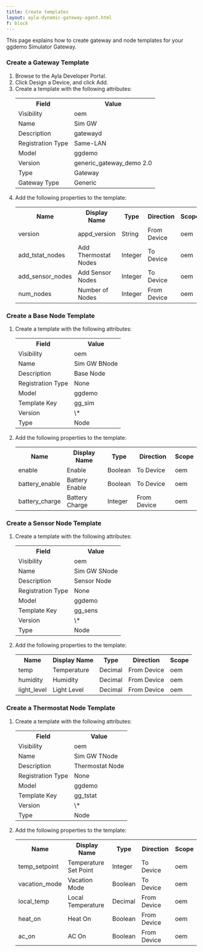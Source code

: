 ```yaml
---
title: Create templates
layout: ayla-dynamic-gateway-agent.html
f: block
---
```


This page explains how to create gateway and node templates for your ggdemo Simulator Gateway.

### Create a Gateway Template
<ol>
<li>Browse to the Ayla Developer Portal.</li>
<li>Click Design a Device, and click Add.</li>
<li>Create a template with the following attributes:
<table class="key-value-table">
<tr><th>Field</th><th>Value</th></tr>
<tr><td>Visibility</td><td>oem</td></tr>
<tr><td>Name</td><td>Sim GW</td></tr>
<tr><td>Description</td><td>gatewayd</td></tr>
<tr><td>Registration Type</td><td>Same-LAN</td></tr>
<tr><td>Model</td><td>ggdemo</td></tr>
<tr><td>Version</td><td>generic_gateway_demo 2.0</td></tr>
<tr><td>Type</td><td>Gateway</td></tr>
<tr><td>Gateway Type</td><td>Generic</td></tr>
</table>
</li>
<li>Add the following properties to the template:
<table class="key-value-table">
<tr><th>Name</th><th>Display Name</th><th>Type</th><th>Direction</th><th>Scope</th></tr>
<tr><td>version</td><td>appd_version</td><td>String</td><td>From Device</td><td>oem</td></tr>
<tr><td>add_tstat_nodes</td><td>Add Thermostat Nodes</td><td>Integer</td><td>To Device</td><td>oem</td></tr>
<tr><td>add_sensor_nodes</td><td>Add Sensor Nodes</td><td>Integer</td><td>To Device</td><td>oem</td></tr>
<tr><td>num_nodes</td><td>Number of Nodes</td><td>Integer</td><td>From Device</td><td>oem</td></tr>
</table>
</li>
</ol>

### Create a Base Node Template

<ol>
<li>Create a template with the following attributes:
<table class="key-value-table">
<tr><th>Field</th><th>Value</th></tr>
<tr><td>Visibility</td><td>oem</td></tr>
<tr><td>Name</td><td>Sim GW BNode</td></tr>
<tr><td>Description</td><td>Base Node</td></tr>
<tr><td>Registration Type</td><td>None</td></tr>
<tr><td>Model</td><td>ggdemo</td></tr>
<tr><td>Template Key</td><td>gg_sim</td></tr>
<tr><td>Version</td><td>\*</td></tr>
<tr><td>Type</td><td>Node</td></tr>
</table>
</li>
<li>Add the following properties to the template:
<table class="key-value-table">
<tr><th>Name</th><th>Display Name</th><th>Type</th><th>Direction</th><th>Scope</th></tr>
<tr><td>enable</td><td>Enable</td><td>Boolean</td><td>To Device</td><td>oem</td></tr>
<tr><td>battery_enable</td><td>Battery Enable</td><td>Boolean</td><td>To Device</td><td>oem</td></tr>
<tr><td>battery_charge</td><td>Battery Charge</td><td>Integer</td><td>From Device</td><td>oem</td></tr>
</table>
</li>
</ol>

### Create a Sensor Node Template
<ol>
<li>Create a template with the following attributes:
<table class="key-value-table">
<tr><th>Field</th><th>Value</th></tr>
<tr><td>Visibility</td><td>oem</td></tr>
<tr><td>Name</td><td>Sim GW SNode</td></tr>
<tr><td>Description</td><td>Sensor Node</td></tr>
<tr><td>Registration Type</td><td>None</td></tr>
<tr><td>Model</td><td>ggdemo</td></tr>
<tr><td>Template Key</td><td>gg_sens</td></tr>
<tr><td>Version</td><td>\*</td></tr>
<tr><td>Type</td><td>Node</td></tr>
</table>
</li>
<li>Add the following properties to the template:
<table class="key-value-table">
<tr><th>Name</th><th>Display Name</th><th>Type</th><th>Direction</th><th>Scope</th></tr>
<tr><td>temp</td><td>Temperature</td><td>Decimal</td><td>From Device</td><td>oem</td></tr>
<tr><td>humidity</td><td>Humidity</td><td>Decimal</td><td>From Device</td><td>oem</td></tr>
<tr><td>light_level</td><td>Light Level</td><td>Decimal</td><td>From Device</td><td>oem</td></tr>
</table>
</li>
</ol>

### Create a Thermostat Node Template
<ol>
<li>Create a template with the following attributes:
<table class="key-value-table">
<tr><th>Field</th><th>Value</th></tr>
<tr><td>Visibility</td><td>oem</td></tr>
<tr><td>Name</td><td>Sim GW TNode</td></tr>
<tr><td>Description</td><td>Thermostat Node</td></tr>
<tr><td>Registration Type</td><td>None</td></tr>
<tr><td>Model</td><td>ggdemo</td></tr>
<tr><td>Template Key</td><td>gg_tstat</td></tr>
<tr><td>Version</td><td>\*</td></tr>
<tr><td>Type</td><td>Node</td></tr>
</table>
</li>
<li>Add the following properties to the template:
<table class="key-value-table">
<tr><th>Name</th><th>Display Name</th><th>Type</th><th>Direction</th><th>Scope</th></tr>
<tr><td>temp_setpoint</td><td>Temperature Set Point</td><td>Integer</td><td>To Device</td><td>oem</td></tr>
<tr><td>vacation_mode</td><td>Vacation Mode</td><td>Boolean</td><td>To Device</td><td>oem</td></tr>
<tr><td>local_temp</td><td>Local Temperature</td><td>Decimal</td><td>From Device</td><td>oem</td></tr>
<tr><td>heat_on</td><td>Heat On</td><td>Boolean</td><td>From Device</td><td>oem</td></tr>
<tr><td>ac_on</td><td>AC On</td><td>Boolean</td><td>From Device</td><td>oem</td></tr>
</table>
</li>
</ol>
